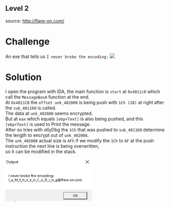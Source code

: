 ## Level 2
source: http://flare-on.com/

# Challenge

An exe that tells us `I never broke the encoding:`
![](massagebox.png)

# Solution
I open the program with IDA, the main function is `start` at `0x4011c0` which call the `MessageBoxA` function at the end.\
At `0x4011CB` the `offset unk_402008` is being push with `1Ch (28)` at right after the `sub_401160` is called.\
The data at `unk_402008` seems encrypted.\
But at `eax` which equals `[ebp+Text]` is also being pushed, and this `[ebp+Text]` is used to Print the message.\
After so tries with ollyDbg the `1Ch` that was pushed to `sub_401160` determine the length to encrypt out of `unk_402008`.\
The `unk_402008` actual size is `AFh` if we modify the `1Ch` to `AF` at the push instruction the next line is being overwritten,\
so it can be modified in the stack.

![](solution_msg_box.png)
